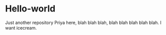 # Hello-world
Just another repository
Priya here, blah blah blah, blah blah blah blah blah.
I want icecream.
